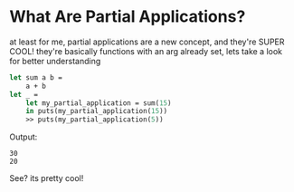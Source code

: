 # What Are Partial Applications?

at least for me, partial applications are a new concept, and they're SUPER COOL! they're basically functions with an arg already set, lets take a look for better understanding

```ml
let sum a b = 
    a + b
let _ = 
    let my_partial_application = sum(15)
    in puts(my_partial_application(15))
    >> puts(my_partial_application(5))
``` 
Output:
```
30
20
```

See? its pretty cool!
